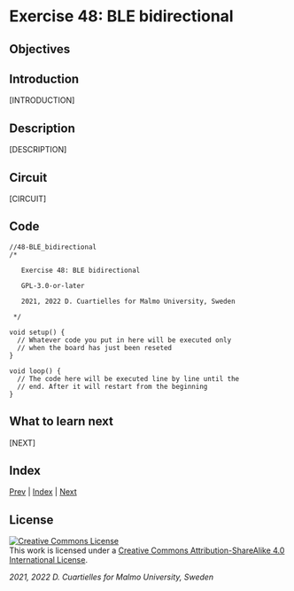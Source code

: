# Exercise 48: BLE bidirectional

## Objectives



## Introduction

[INTRODUCTION]









## Description

[DESCRIPTION]

## Circuit

[CIRCUIT]

## Code

```c_cpp
//48-BLE_bidirectional
/*

   Exercise 48: BLE bidirectional

   GPL-3.0-or-later

   2021, 2022 D. Cuartielles for Malmo University, Sweden

 */

void setup() {
  // Whatever code you put in here will be executed only 
  // when the board has just been reseted
}

void loop() {
  // The code here will be executed line by line until the 
  // end. After it will restart from the beginning
}
```

## What to learn next

[NEXT]

## Index

[Prev](../47-BLE_wireless_button/47-BLE_wireless_button.md) |  [Index](../course_index.md) |  [Next](../49-BLE_dashboard_webBLE_vanillaJS/49-BLE_dashboard_webBLE_vanillaJS.md)

## License

<a rel="license" href="http://creativecommons.org/licenses/by-sa/4.0/"><img alt="Creative Commons License" style="border-width:0" src="https://i.creativecommons.org/l/by-sa/4.0/80x15.png" /></a><br />This work is licensed under a <a rel="license" href="http://creativecommons.org/licenses/by-sa/4.0/">Creative Commons Attribution-ShareAlike 4.0 International License</a>.

*2021, 2022 D. Cuartielles for Malmo University, Sweden*
